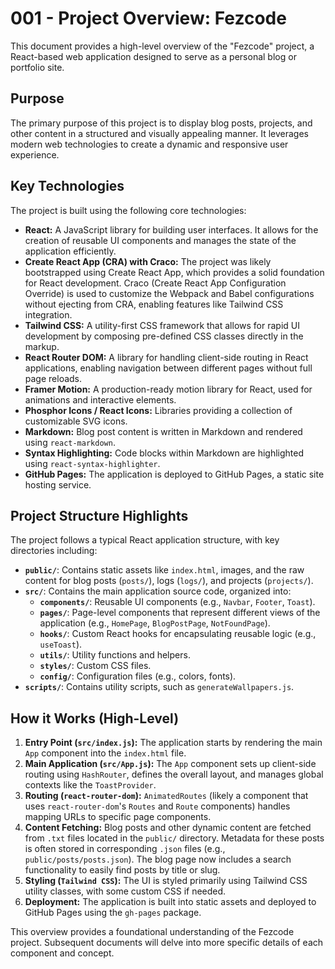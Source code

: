 # 001 - Project Overview: Fezcode

This document provides a high-level overview of the "Fezcode" project, a React-based web application designed to serve as a personal blog or portfolio site.

## Purpose

The primary purpose of this project is to display blog posts, projects, and other content in a structured and visually appealing manner. It leverages modern web technologies to create a dynamic and responsive user experience.

## Key Technologies

The project is built using the following core technologies:

*   **React:** A JavaScript library for building user interfaces. It allows for the creation of reusable UI components and manages the state of the application efficiently.
*   **Create React App (CRA) with Craco:** The project was likely bootstrapped using Create React App, which provides a solid foundation for React development. Craco (Create React App Configuration Override) is used to customize the Webpack and Babel configurations without ejecting from CRA, enabling features like Tailwind CSS integration.
*   **Tailwind CSS:** A utility-first CSS framework that allows for rapid UI development by composing pre-defined CSS classes directly in the markup.
*   **React Router DOM:** A library for handling client-side routing in React applications, enabling navigation between different pages without full page reloads.
*   **Framer Motion:** A production-ready motion library for React, used for animations and interactive elements.
*   **Phosphor Icons / React Icons:** Libraries providing a collection of customizable SVG icons.
*   **Markdown:** Blog post content is written in Markdown and rendered using `react-markdown`.
*   **Syntax Highlighting:** Code blocks within Markdown are highlighted using `react-syntax-highlighter`.
*   **GitHub Pages:** The application is deployed to GitHub Pages, a static site hosting service.

## Project Structure Highlights

The project follows a typical React application structure, with key directories including:

*   **`public/`**: Contains static assets like `index.html`, images, and the raw content for blog posts (`posts/`), logs (`logs/`), and projects (`projects/`).
*   **`src/`**: Contains the main application source code, organized into:
    *   **`components/`**: Reusable UI components (e.g., `Navbar`, `Footer`, `Toast`).
    *   **`pages/`**: Page-level components that represent different views of the application (e.g., `HomePage`, `BlogPostPage`, `NotFoundPage`).
    *   **`hooks/`**: Custom React hooks for encapsulating reusable logic (e.g., `useToast`).
    *   **`utils/`**: Utility functions and helpers.
    *   **`styles/`**: Custom CSS files.
    *   **`config/`**: Configuration files (e.g., colors, fonts).
*   **`scripts/`**: Contains utility scripts, such as `generateWallpapers.js`.

## How it Works (High-Level)

1.  **Entry Point (`src/index.js`):** The application starts by rendering the main `App` component into the `index.html` file.
2.  **Main Application (`src/App.js`):** The `App` component sets up client-side routing using `HashRouter`, defines the overall layout, and manages global contexts like the `ToastProvider`.
3.  **Routing (`react-router-dom`):** `AnimatedRoutes` (likely a component that uses `react-router-dom`'s `Routes` and `Route` components) handles mapping URLs to specific page components.
4.  **Content Fetching:** Blog posts and other dynamic content are fetched from `.txt` files located in the `public/` directory. Metadata for these posts is often stored in corresponding `.json` files (e.g., `public/posts/posts.json`). The blog page now includes a search functionality to easily find posts by title or slug.
5.  **Styling (`Tailwind CSS`):** The UI is styled primarily using Tailwind CSS utility classes, with some custom CSS if needed.
6.  **Deployment:** The application is built into static assets and deployed to GitHub Pages using the `gh-pages` package.

This overview provides a foundational understanding of the Fezcode project. Subsequent documents will delve into more specific details of each component and concept.
